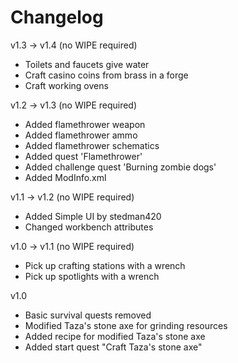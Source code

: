 # Changelog

v1.3 -> v1.4 (no WIPE required)
- Toilets and faucets give water
- Craft casino coins from brass in a forge
- Craft working ovens

v1.2 -> v1.3 (no WIPE required)
- Added flamethrower weapon
- Added flamethrower ammo
- Added flamethrower schematics
- Added quest 'Flamethrower'
- Added challenge quest 'Burning zombie dogs'
- Added ModInfo.xml

v1.1 -> v1.2 (no WIPE required)
- Added Simple UI by stedman420
- Changed workbench attributes

v1.0 -> v1.1 (no WIPE required)
- Pick up crafting stations with a wrench
- Pick up spotlights with a wrench

v1.0
- Basic survival quests removed
- Modified Taza's stone axe for grinding resources
- Added recipe for modified Taza's stone axe
- Added start quest "Craft Taza's stone axe"
